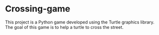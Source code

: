 # Crossing-game
This project is a Python game developed using the Turtle graphics library. The goal of this game is to help a turtle to cross the street.
